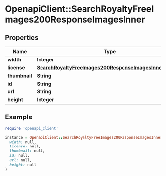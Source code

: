 # OpenapiClient::SearchRoyaltyFreeImages200ResponseImagesInner

## Properties

| Name | Type | Description | Notes |
| ---- | ---- | ----------- | ----- |
| **width** | **Integer** |  | [optional] |
| **license** | [**SearchRoyaltyFreeImages200ResponseImagesInnerLicense**](SearchRoyaltyFreeImages200ResponseImagesInnerLicense.md) |  | [optional] |
| **thumbnail** | **String** |  | [optional] |
| **id** | **String** |  | [optional] |
| **url** | **String** |  | [optional] |
| **height** | **Integer** |  | [optional] |

## Example

```ruby
require 'openapi_client'

instance = OpenapiClient::SearchRoyaltyFreeImages200ResponseImagesInner.new(
  width: null,
  license: null,
  thumbnail: null,
  id: null,
  url: null,
  height: null
)
```

